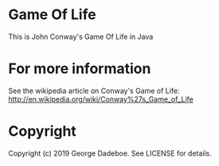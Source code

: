 # Game Of Life
This is John Conway's Game Of Life in Java

# For more information
See the wikipedia article on Conway's Game of Life:
http://en.wikipedia.org/wiki/Conway%27s_Game_of_Life

# Copyright

Copyright (c) 2019 George Dadeboe. See LICENSE for details.
